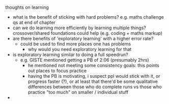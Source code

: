 thoughts on learning

- what is the benefit of sticking with hard problems? e.g. maths challenge qs at end of chapter
- can we do learning more efficiently by learning multiple things? crossover/shared foundations could help (e.g. coding + maths markup)
- are there benefits of 'exploratory learning' with a higher error rate?
  - could be used to find more places one has problems
    - why would you need exploratory learning for that
- is exploratory learning similar to doing a full speedrun?
  - e.g. GISTE mentioned getting a PB of 2:06 (presumably 2hrs)
    - he mentioned not meeting some consistency goals: this points out places to focus practice
    - having the PB is motivating, i suspect ppl would stick with it, or progress faster (?), or at least that there'd be some qualitative differences between those who do complete runs vs those who practice "too much" on smaller / individual stuff
-
